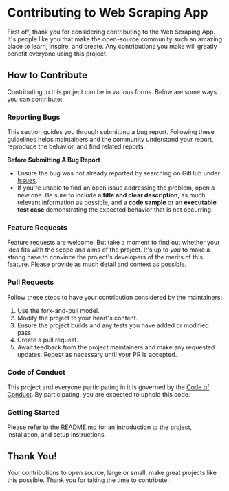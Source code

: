 # Contributing to Web Scraping App

First off, thank you for considering contributing to the Web Scraping App. It's people like you that make the open-source community such an amazing place to learn, inspire, and create. Any contributions you make will greatly benefit everyone using this project.

## How to Contribute

Contributing to this project can be in various forms. Below are some ways you can contribute:

### Reporting Bugs

This section guides you through submitting a bug report. Following these guidelines helps maintainers and the community understand your report, reproduce the behavior, and find related reports.

**Before Submitting A Bug Report**

- Ensure the bug was not already reported by searching on GitHub under [Issues](https://github.com/your-username/web-scraping-app/issues).
- If you're unable to find an open issue addressing the problem, open a new one. Be sure to include a **title and clear description**, as much relevant information as possible, and a **code sample** or an **executable test case** demonstrating the expected behavior that is not occurring.

### Feature Requests

Feature requests are welcome. But take a moment to find out whether your idea fits with the scope and aims of the project. It's up to *you* to make a strong case to convince the project's developers of the merits of this feature. Please provide as much detail and context as possible.

### Pull Requests

Follow these steps to have your contribution considered by the maintainers:

1. Use the fork-and-pull model.
2. Modify the project to your heart's content.
3. Ensure the project builds and any tests you have added or modified pass.
4. Create a pull request.
5. Await feedback from the project maintainers and make any requested updates. Repeat as necessary until your PR is accepted.

### Code of Conduct

This project and everyone participating in it is governed by the [Code of Conduct](CODE_OF_CONDUCT.md). By participating, you are expected to uphold this code.

### Getting Started

Please refer to the [README.md](README.md) for an introduction to the project, installation, and setup instructions.

## Thank You!

Your contributions to open source, large or small, make great projects like this possible. Thank you for taking the time to contribute.
